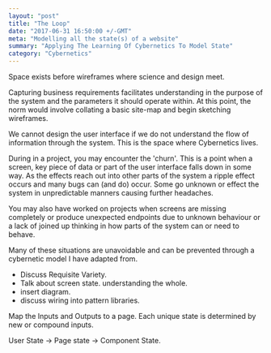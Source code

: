 ```yaml
---
layout: "post"
title: "The Loop"
date: "2017-06-31 16:50:00 +/-GMT"
meta: "Modelling all the state(s) of a website"
summary: "Applying The Learning Of Cybernetics To Model State"
category: "Cybernetics"
---
```


Space exists before wireframes where science and design meet.

Capturing business requirements facilitates understanding in the purpose of the system and the parameters it should operate within. At this point, the norm would involve collating a basic site-map and begin sketching wireframes.

We cannot design the user interface if we do not understand the flow of information through the system. This is the space where Cybernetics lives.

During in a project, you may encounter the 'churn'. This is a point when a screen, key piece of data or part of the user interface falls down in some way. As the effects reach out into other parts of the system a ripple effect occurs and many bugs can (and do) occur. Some go unknown or effect the system in unpredictable manners causing further headaches.

You may also have worked on projects when screens are missing completely or produce unexpected endpoints due to unknown behaviour or a lack of joined up thinking in how parts of the system can or need to behave.

Many of these situations are unavoidable and can be prevented through a cybernetic model I have adapted from.

- Discuss Requisite Variety.
- Talk about screen state. understanding the whole.
- insert diagram.
- discuss wiring into pattern libraries.


Map the Inputs and Outputs to a page.
Each unique state is determined by new or compound inputs.

User State -> Page state -> Component State.
